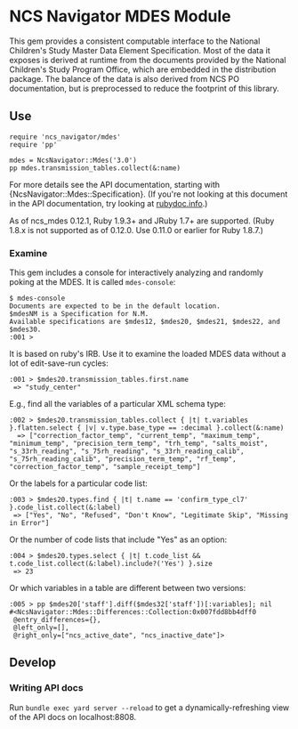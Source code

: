 NCS Navigator MDES Module
=========================

This gem provides a consistent computable interface to the National
Children's Study Master Data Element Specification. Most of the data
it exposes is derived at runtime from the documents provided by the
National Children's Study Program Office, which are embedded in the
distribution package. The balance of the data is also derived from NCS
PO documentation, but is preprocessed to reduce the footprint of this
library.

Use
---

    require 'ncs_navigator/mdes'
    require 'pp'

    mdes = NcsNavigator::Mdes('3.0')
    pp mdes.transmission_tables.collect(&:name)

For more details see the API documentation, starting with
{NcsNavigator::Mdes::Specification}. (If you're not looking at this
document in the API documentation, try looking at [rubydoc.info][].)

[rubydoc.info]: http://rubydoc.info/github/NUBIC/ncs_mdes/master/frames

As of ncs_mdes 0.12.1, Ruby 1.9.3+ and JRuby 1.7+ are supported. (Ruby 1.8.x is
not supported as of 0.12.0. Use 0.11.0 or earlier for Ruby 1.8.7.)

### Examine

This gem includes a console for interactively analyzing and randomly
poking at the MDES. It is called `mdes-console`:

    $ mdes-console
    Documents are expected to be in the default location.
    $mdesNM is a Specification for N.M.
    Available specifications are $mdes12, $mdes20, $mdes21, $mdes22, and $mdes30.
    :001 >

It is based on ruby's IRB. Use it to examine the loaded MDES data
without a lot of edit-save-run cycles:

    :001 > $mdes20.transmission_tables.first.name
     => "study_center"

E.g., find all the variables of a particular XML schema type:

    :002 > $mdes20.transmission_tables.collect { |t| t.variables }.flatten.select { |v| v.type.base_type == :decimal }.collect(&:name)
      => ["correction_factor_temp", "current_temp", "maximum_temp", "minimum_temp", "precision_term_temp", "trh_temp", "salts_moist", "s_33rh_reading", "s_75rh_reading", "s_33rh_reading_calib", "s_75rh_reading_calib", "precision_term_temp", "rf_temp", "correction_factor_temp", "sample_receipt_temp"]

Or the labels for a particular code list:

    :003 > $mdes20.types.find { |t| t.name == 'confirm_type_cl7' }.code_list.collect(&:label)
     => ["Yes", "No", "Refused", "Don't Know", "Legitimate Skip", "Missing in Error"]

Or the number of code lists that include "Yes" as an option:

    :004 > $mdes20.types.select { |t| t.code_list && t.code_list.collect(&:label).include?('Yes') }.size
     => 23

Or which variables in a table are different between two versions:

    :005 > pp $mdes20['staff'].diff($mdes32['staff'])[:variables]; nil
    #<NcsNavigator::Mdes::Differences::Collection:0x007fdd8bb4dff0
     @entry_differences={},
     @left_only=[],
     @right_only=["ncs_active_date", "ncs_inactive_date"]>

Develop
-------

### Writing API docs

Run `bundle exec yard server --reload` to get a dynamically-refreshing
view of the API docs on localhost:8808.
